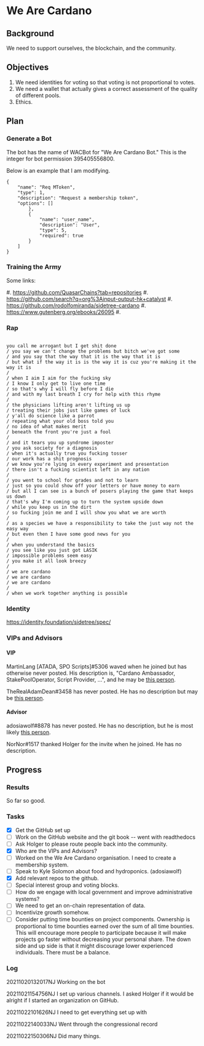 # We Are Cardano

## Background

We need to support ourselves, the blockchain, and the community.

## Objectives

1. We need identities for voting so that voting is not proportional to votes.
2. We need a wallet that actually gives a correct assessment of the quality of different pools.
3. Ethics.

## Plan

### Generate a Bot

The bot has the name of WACBot for "We Are Cardano Bot." This is the
integer for bot permission 395405556800.

Below is an example that I am modifying.

```
{
    "name": "Req MToken",
    "type": 1,
    "description": "Request a membership token",
    "options": []
        },
        {
            "name": "user_name",
            "description": "User",
            "type": 5,
            "required": true
        }
    ]
}
```

### Training the Army

Some links:

 #. https://github.com/QuasarChains?tab=repositories
 #. https://github.com/search?q=org%3Ainput-output-hk+catalyst
 #. https://github.com/rodolfomiranda/sidetree-cardano
 #. https://www.gutenberg.org/ebooks/26095
 #. 

### Rap

```

you call me arrogant but I get shit done
/ you say we can't change the problems but bitch we've got some
/ and you say that the way that it is the way that it is 
/ but what if the way it is is the way it is cuz you're making it the way it is
/ 
/ when I aim I aim for the fucking sky
/ I know I only get to live one time
/ so that's why I will fly before I die
/ and with my last breath I cry for help with this rhyme
/
/ the physicians lifting aren't lifting us up
/ treating their jobs just like games of luck
/ y'all do science like a parrot
/ repeating what your old boss told you
/ no idea of what makes merit
/ beneath the front you're just a fool
/ 
/ and it tears you up syndrome imposter
/ you ask society for a diagnosis
/ when it's actually true you fucking tosser
/ our work has a shit prognosis
/ we know you're lying in every experiment and presentation
/ there isn't a fucking scientist left in any nation
/ 
/ you went to school for grades and not to learn
/ just so you could show off your letters or have money to earn
/ but all I can see is a bunch of posers playing the game that keeps us down
/ that's why I'm coming up to turn the system upside down
/ while you keep us in the dirt
/ so fucking join me and I will show you what we are worth
/ 
/ as a species we have a responsibility to take the just way not the easy way
/ but even then I have some good news for you
/ 
/ when you understand the basics
/ you see like you just got LASIK
/ impossible problems seem easy
/ you make it all look breezy
/ 
/ we are cardano
/ we are cardano 
/ we are cardano
/ 
/ when we work together anything is possible

```

### Identity

https://identity.foundation/sidetree/spec/

### VIPs and Advisors

#### VIP

MartinLang [ATADA, SPO Scripts]#5306 waved when he joined but has otherwise never posted. His description is, "Cardano Ambassador, StakePoolOperator, Script Provider, ...", and he may be [this person](https://twitter.com/MartinLang).

TheRealAdamDean#3458  has never posted. He has no description but may be [this person](https://twitter.com/adamKDean).

#### Advisor

adosiawolf#8878 has never posted. He has no description, but he is most likely [this person](https://twitter.com/adosiawolf).

NorNor#1517 thanked Holger for the invite when he joined. He has no description.

## Progress

### Results

So far so good.

### Tasks

 - [x] Get the GitHub set up
 - [ ] Work on the GitHub website and the git book -- went with
       readthedocs
 - [ ] Ask Holger to please route people back into the community.
 - [x] Who are the VIPs and Advisors?
 - [ ] Worked on the We Are Cardano organisation. I need to create a
       membership system.
 - [ ] Speak to Kyle Solomon about food and hydroponics. (adosiawolf)
 - [x] Add relevant repos to the github.
 - [ ] Special interest group and voting blocks.
 - [ ] How do we engage with local government and improve administrative systems?
 - [ ] We need to get an on-chain representation of data.
 - [ ] Incentivize growth somehow.
 - [ ] Consider putting time bounties on project components. Ownership is proportional to time bounties earned over the sum of all time bounties. This will encourage more people to participate because it will make projects go faster without decreasing your personal share. The down side and up side is that it might discourage lower experienced individuals. There must be a balance. 

### Log

20211020132017NJ Working on the bot

20211021154756NJ I set up various channels. I asked Holger if it would be alright if I started an organization on GitHub. 

20211022101626NJ I need to get everything set up with 

20211022140033NJ Went through the congressional record

20211022150306NJ Did many things.
